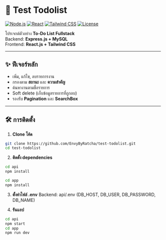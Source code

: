 # 📝 Test Todolist

[![Node.js](https://img.shields.io/badge/Node.js-16+-green)](https://nodejs.org/)
[![React](https://img.shields.io/badge/React-18+-blue)](https://reactjs.org/)
[![Tailwind CSS](https://img.shields.io/badge/TailwindCSS-3+-cyan)](https://tailwindcss.com/)
[![License](https://img.shields.io/badge/License-MIT-yellow)](LICENSE)

โปรเจกต์ตัวอย่าง **To-Do List Fullstack**  
Backend: **Express.js + MySQL**  
Frontend: **React.js + Tailwind CSS**

---

## ✨ ฟีเจอร์หลัก
- เพิ่ม, แก้ไข, ลบรายการงาน  
- กรองตาม **สถานะ** และ **ความสำคัญ**  
- ค้นหางานตามชื่อรายการ  
- Soft delete (เก็บข้อมูลรายการที่ถูกลบ)  
- รองรับ **Pagination** และ **SearchBox**  

---

## 🛠 การติดตั้ง

1. **Clone โค้ด**
```bash
git clone https://github.com/EnvyByRatcha/test-todolist.git
cd test-todolist
```

2. **ติดตั้ง dependencies**
```bash
cd api
npm install

cd app
npm install
```

3. **ตั้งค่าไฟล์ .env**
Backend: api/.env (DB_HOST, DB_USER, DB_PASSWORD, DB_NAME)

4. **รันแอป**
```bash
cd api
npm start
cd app
npm run dev
```

